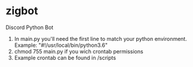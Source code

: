 # zigbot
Discord Python Bot
1) In main.py you'll need the first line to match your python environment. Example: "#!/usr/local/bin/python3.6"
2) chmod 755 main.py if you wich crontab permissions
3) Example crontab can be found in /scripts

